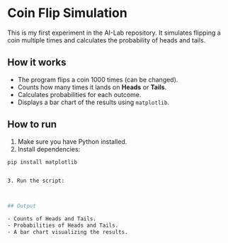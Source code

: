 # Coin Flip Simulation

This is my first experiment in the AI-Lab repository. It simulates flipping a coin multiple times and calculates the probability of heads and tails.

## How it works

- The program flips a coin 1000 times (can be changed).
- Counts how many times it lands on **Heads** or **Tails**.
- Calculates probabilities for each outcome.
- Displays a bar chart of the results using `matplotlib`.

## How to run

1. Make sure you have Python installed.
2. Install dependencies:

```bash
pip install matplotlib


3. Run the script:



## Output

- Counts of Heads and Tails.
- Probabilities of Heads and Tails.
- A bar chart visualizing the results.
